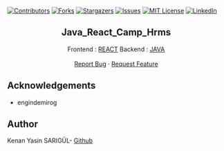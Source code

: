 [![Contributors][contributors-shield]][contributors-url]
[![Forks][forks-shield]][forks-url]
[![Stargazers][stars-shield]][stars-url]
[![Issues][issues-shield]][issues-url]
[![MIT License][license-shield]][license-url]
[![LinkedIn][linkedin-shield]][linkedin-url]


<p align="center">
  <h2 align="center">Java_React_Camp_Hrms</h2>
  <p align="center">
    Frontend : <a href="https://github.com/kenanyasinsarigul/Java_React_Camp_Hrms/tree/main/Frontend">REACT</a>
    Backend : <a href="https://github.com/kenanyasinsarigul/Java_React_Camp_Hrms/tree/main/Backend">JAVA</a>
    <br />
    <br />
    <a href="https://github.com/kenanyasinsarigul/Java_React_Camp_Hrms/issues">Report Bug</a>
    ·
    <a href="https://github.com/kenanyasinsarigul/Java_React_Camp_Hrms/issues">Request Feature</a>
  </p>
</p>


## Acknowledgements

- engindemirog

## Author
Kenan Yasin SARIGÜL- <a href="https://github.com/kenanyasinsarigul/">Github</a>

[contributors-shield]: https://img.shields.io/github/contributors/kenanyasinsarigul/Java_React_Camp_Hrms.svg?style=for-the-badge
[contributors-url]: https://github.com/kenanyasinsarigul/Java_React_Camp_Hrms/graphs/contributors
[forks-shield]: https://img.shields.io/github/forks/kenanyasinsarigul/Java_React_Camp_Hrms.svg?style=for-the-badge
[forks-url]: https://github.com/kenanyasinsarigul/Java_React_Camp_Hrms/network/members
[stars-shield]: https://img.shields.io/github/stars/kenanyasinsarigul/Java_React_Camp_Hrms.svg?style=for-the-badge
[stars-url]: https://github.com/kenanyasinsarigul/Java_React_Camp_Hrms/stargazers
[issues-shield]: https://img.shields.io/github/issues/kenanyasinsarigul/Java_React_Camp_Hrms.svg?style=for-the-badge
[issues-url]: https://github.com/kenanyasinsarigul/Java_React_Camp_Hrms/issues
[license-shield]: https://img.shields.io/github/license/kenanyasinsarigul/Java_React_Camp_Hrms.svg?style=for-the-badge
[license-url]: https://github.com/kenanyasinsarigul/Java_React_Camp_Hrms/blob/master/LICENSE.txt
[linkedin-shield]: https://img.shields.io/badge/-LinkedIn-black.svg?style=for-the-badge&logo=linkedin&colorB=555
[linkedin-url]: https://www.linkedin.com/in/kenan-yasin-sar%C4%B1g%C3%BCl-155379188/
